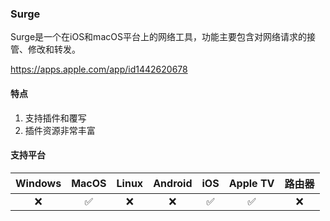 ### Surge

Surge是一个在iOS和macOS平台上的网络工具，功能主要包含对网络请求的接管、修改和转发。

<Embed>https://apps.apple.com/app/id1442620678</Embed>

#### 特点

1. 支持插件和覆写
2. 插件资源非常丰富

#### 支持平台

| Windows | MacOS | Linux | Android | iOS | Apple TV | 路由器 |
| :---: | :---: | :---: | :---: | :---: | :---: | :---: |
| :x: | :white_check_mark: | :x: | :x: | :white_check_mark: | :white_check_mark: | :x: |
